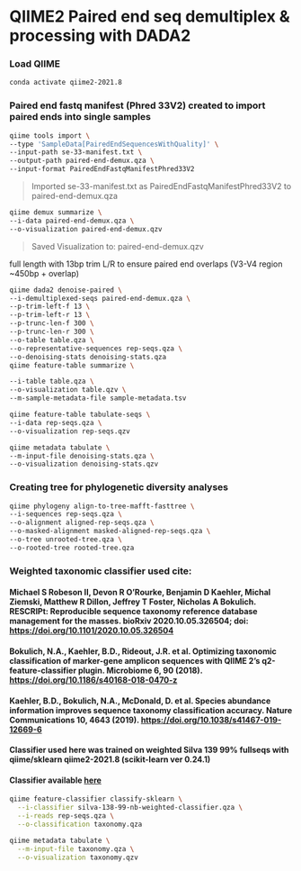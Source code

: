 # QIIME2 Paired end seq demultiplex & processing with DADA2
### Load QIIME
```bash
conda activate qiime2-2021.8
```
### Paired end fastq manifest (Phred 33V2) created to import paired ends into single samples
```bash
qiime tools import \
--type 'SampleData[PairedEndSequencesWithQuality]' \
--input-path se-33-manifest.txt \
--output-path paired-end-demux.qza \
--input-format PairedEndFastqManifestPhred33V2
```
>Imported se-33-manifest.txt as PairedEndFastqManifestPhred33V2 to paired-end-demux.qza

```bash
qiime demux summarize \
--i-data paired-end-demux.qza \
--o-visualization paired-end-demux.qzv
```
>Saved Visualization to: paired-end-demux.qzv

full length with 13bp trim L/R to ensure paired end overlaps (V3-V4 region ~450bp + overlap)

```bash
qiime dada2 denoise-paired \
--i-demultiplexed-seqs paired-end-demux.qza \
--p-trim-left-f 13 \
--p-trim-left-r 13 \
--p-trunc-len-f 300 \
--p-trunc-len-r 300 \
--o-table table.qza \
--o-representative-sequences rep-seqs.qza \
--o-denoising-stats denoising-stats.qza
qiime feature-table summarize \
```

```bash
--i-table table.qza \
--o-visualization table.qzv \
--m-sample-metadata-file sample-metadata.tsv

qiime feature-table tabulate-seqs \
--i-data rep-seqs.qza \
--o-visualization rep-seqs.qzv

qiime metadata tabulate \
--m-input-file denoising-stats.qza \
--o-visualization denoising-stats.qzv
```

### Creating tree for phylogenetic diversity analyses
```bash
qiime phylogeny align-to-tree-mafft-fasttree \
--i-sequences rep-seqs.qza \
--o-alignment aligned-rep-seqs.qza \
--o-masked-alignment masked-aligned-rep-seqs.qza \
--o-tree unrooted-tree.qza \
--o-rooted-tree rooted-tree.qza
```
 
### Weighted taxonomic classifier used cite:
#### Michael S Robeson II, Devon R O’Rourke, Benjamin D Kaehler, Michal Ziemski, Matthew R Dillon, Jeffrey T Foster, Nicholas A Bokulich. RESCRIPt: Reproducible sequence taxonomy reference database management for the masses. bioRxiv 2020.10.05.326504; doi: https://doi.org/10.1101/2020.10.05.326504
#### Bokulich, N.A., Kaehler, B.D., Rideout, J.R. et al. Optimizing taxonomic classification of marker-gene amplicon sequences with QIIME 2’s q2-feature-classifier plugin. Microbiome 6, 90 (2018). https://doi.org/10.1186/s40168-018-0470-z
#### Kaehler, B.D., Bokulich, N.A., McDonald, D. et al. Species abundance information improves sequence taxonomy classification accuracy. Nature Communications 10, 4643 (2019). https://doi.org/10.1038/s41467-019-12669-6

#### Classifier used here was trained on weighted Silva 139 99% fullseqs with qiime/sklearn qiime2-2021.8 (scikit-learn ver 0.24.1)
#### Classifier available [here](https://github.com/cckeneally/q2-2021.8_silva132_16S_V3V4_classifier)
```bash
qiime feature-classifier classify-sklearn \
  --i-classifier silva-138-99-nb-weighted-classifier.qza \
  --i-reads rep-seqs.qza \
  --o-classification taxonomy.qza

qiime metadata tabulate \
  --m-input-file taxonomy.qza \
  --o-visualization taxonomy.qzv
```
